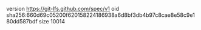 version https://git-lfs.github.com/spec/v1
oid sha256:660d69c05200f620158224186938a6d8bf3db4b97c8cae8e58c9e180dd587bdf
size 10014
